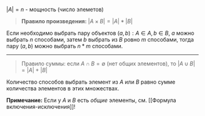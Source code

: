 $|A|=n$ - мощность (число элеметов)

> **Правило произведения:** $|A \times B|=|A|*|B|$

Если необходимо выбрать пару объектов $(a, b): A \in A, b \in B,$
$a$ можно выбрать $n$ способами, затем $b$ выбрать из $B$ ровно $m$ способами, тогда пару $(a, b)$ можно выбрать $n*m$ способами.

-------------

> Правило суммы: если $A \cap B = \emptyset$ (нет общих элементов), то $|A \cup B| = |A| + |B|$

Количество способов выбрать элемент из $A$ или $B$ равно сумме количества элементов в этих множествах.

**Примечание:** Если у $A$ и $B$ есть *общие* элементы, см. [[Формула включения-исключения]]!